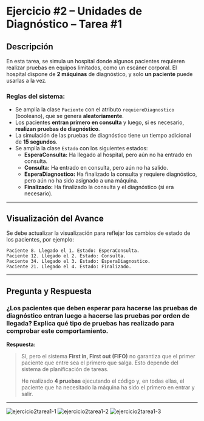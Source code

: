# Ejercicio #2 – Unidades de Diagnóstico – Tarea #1

## Descripción

En esta tarea, se simula un hospital donde algunos pacientes requieren realizar pruebas en equipos limitados, como un escáner corporal. El hospital dispone de **2 máquinas** de diagnóstico, y solo **un paciente** puede usarlas a la vez.

### Reglas del sistema:
- Se amplía la clase `Paciente` con el atributo `requiereDiagnostico` (booleano), que se genera **aleatoriamente**.
- Los pacientes **entran primero en consulta** y luego, si es necesario, **realizan pruebas de diagnóstico**.
- La simulación de las pruebas de diagnóstico tiene un tiempo adicional de **15 segundos**.
- Se amplía la clase `Estado` con los siguientes estados:
  - **EsperaConsulta:** Ha llegado al hospital, pero aún no ha entrado en consulta.
  - **Consulta:** Ha entrado en consulta, pero aún no ha salido.
  - **EsperaDiagnostico:** Ha finalizado la consulta y requiere diagnóstico, pero aún no ha sido asignado a una máquina.
  - **Finalizado:** Ha finalizado la consulta y el diagnóstico (si era necesario).

---

## Visualización del Avance

Se debe actualizar la visualización para reflejar los cambios de estado de los pacientes, por ejemplo:

```plaintext
Paciente 8. Llegado el 1. Estado: EsperaConsulta.
Paciente 12. Llegado el 2. Estado: Consulta.
Paciente 34. Llegado el 3. Estado: EsperaDiagnostico.
Paciente 21. Llegado el 4. Estado: Finalizado.
```

---

## Pregunta y Respuesta

### ¿Los pacientes que deben esperar para hacerse las pruebas de diagnóstico entran luego a hacerse las pruebas por orden de llegada? Explica qué tipo de pruebas has realizado para comprobar este comportamiento.

**Respuesta:**

> Sí, pero el sistema **First in, First out (FIFO)** no garantiza que el primer paciente que entre sea el primero que salga. Esto depende del sistema de planificación de tareas.
>
> He realizado **4 pruebas** ejecutando el código y, en todas ellas, el paciente que ha necesitado la máquina ha sido el primero en entrar y salir.

---

![ejercicio2tarea1-1](https://github.com/user-attachments/assets/530f809f-f527-4d11-af24-86fedeb28bfb)
![ejercicio2tarea1-2](https://github.com/user-attachments/assets/817c8c58-f535-4e68-97a2-4256dc2e6549)
![ejercicio2tarea1-3](https://github.com/user-attachments/assets/aeb7c304-8a1c-46ec-9d65-e0798df6a831)
